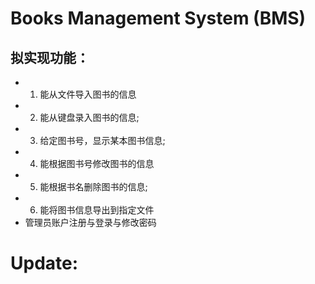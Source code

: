 #  Books Management System (BMS)
## 拟实现功能：
* 1) 能从文件导入图书的信息
* 2) 能从键盘录入图书的信息;
* 3) 给定图书号，显示某本图书信息;
 * 4) 能根据图书号修改图书的信息
 * 5) 能根据书名删除图书的信息;
* 6) 能将图书信息导出到指定文件
* 管理员账户注册与登录与修改密码


# Update:



